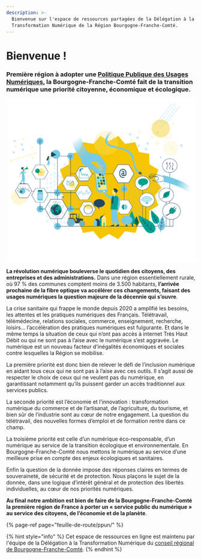 ```yaml
---
description: >-
  Bienvenue sur l'espace de ressources partagées de la Délégation à la
  Transformation Numérique de la Région Bourgogne-Franche-Comté.
---
```


# Bienvenue !

### **Première région à adopter une** [**Politique Publique des Usages Numériques**](feuille-de-route/ppun/)**, la Bourgogne-Franche-Comté fait de la transition numérique une priorité citoyenne, économique et écologique.**

![](.gitbook/assets/illustration-numerique.png)

**La révolution numérique bouleverse le quotidien des citoyens, des entreprises et des administrations.** Dans une région essentiellement rurale, où 97 % des communes comptent moins de 3.500 habitants, **l’arrivée prochaine de la fibre optique va accélérer ces changements, faisant des usages numériques la question majeure de la décennie qui s’ouvre**. 

La crise sanitaire qui frappe le monde depuis 2020 a amplifié les besoins, les attentes et les pratiques numériques des Français. Télétravail, télémédecine, relations sociales, commerce, enseignement, recherche, loisirs… l’accélération des pratiques numériques est fulgurante. Et dans le même temps la situation de ceux qui n’ont pas accès à internet Très Haut Débit ou qui ne sont pas à l’aise avec le numérique s’est aggravée. Le numérique est un nouveau facteur d’inégalités économiques et sociales contre lesquelles la Région se mobilise. 

La première priorité est donc bien de relever le défi de l’inclusion numérique en aidant tous ceux qui ne sont pas à l’aise avec ces outils. Il s’agit aussi de respecter le choix de ceux qui ne veulent pas du numérique, en garantissant notamment qu’ils puissent garder un accès traditionnel aux services publics. 

La seconde priorité est l’économie et l’innovation : transformation numérique du commerce et de l’artisanat, de l’agriculture, du tourisme, et bien sûr de l’industrie sont au cœur de notre engagement. La question du télétravail, des nouvelles formes d’emploi et de formation rentre dans ce champ. 

La troisième priorité est celle d’un numérique éco-responsable, d’un numérique au service de la transition écologique et environnementale. En Bourgogne-Franche-Comté nous mettons le numérique au service d’une meilleure prise en compte des enjeux écologiques et sanitaires. 

Enfin la question de la donnée impose des réponses claires en termes de souveraineté, de sécurité et de protection. Nous plaçons le sujet de la donnée, dans une logique d’intérêt général et de protection des libertés individuelles, au cœur de nos priorités numériques. 

**Au final notre ambition est bien de faire de la Bourgogne-Franche-Comté la première région de France à porter un « service public du numérique » au service des citoyens, de l’économie et de la planète**.

{% page-ref page="feuille-de-route/ppun/" %}



{% hint style="info" %}
Cet espace de ressources en ligne est maintenu par l'équipe de la Délégation à la Transformation Numérique du [conseil régional de Bourgogne-Franche-Comté](https://www.bourgognefranchecomte.fr).
{% endhint %}


